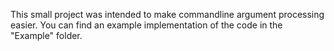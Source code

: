 This small project was intended to make commandline argument processing easier.
You can find an example implementation of the code in the "Example" folder.
